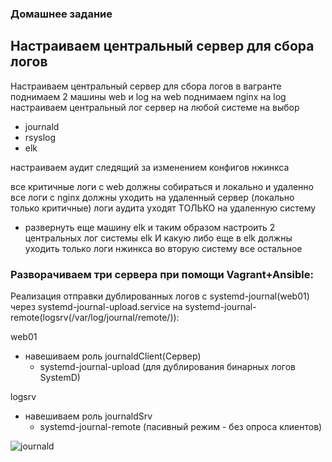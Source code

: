 ### Домашнее задание
Настраиваем центральный сервер для сбора логов
--------
Настраиваем центральный сервер для сбора логов
в вагранте поднимаем 2 машины web и log
на web поднимаем nginx
на log настраиваем центральный лог сервер на любой системе на выбор
- journald
- rsyslog
- elk 

настраиваем аудит следящий за изменением конфигов нжинкса 

все критичные логи с web должны собираться и локально и удаленно
все логи с nginx должны уходить на удаленный сервер (локально только критичные)
логи аудита уходят ТОЛЬКО на удаленную систему

* развернуть еще машину elk
и таким образом настроить 2 центральных лог системы elk И какую либо еще
в elk должны уходить только логи нжинкса
во вторую систему все остальное

### Разворачиваем три сервера при помощи Vagrant+Ansible:

Реализация отправки дублированных логов с systemd-journal(web01) через systemd-journal-upload.service на systemd-journal-remote(logsrv(/var/log/journal/remote/)):

web01
- навешиваем роль journaldClient(Сервер)
  - systemd-journal-upload (для дублирования бинарных логов SystemD)
  
logsrv
 - навешиваем роль journaldSrv
   - systemd-journal-remote (пасивный режим - без опроса клиентов)
   
![journald](https://github.com/kyourselfer/OTUS_LinuxAdmin201804/blob/master/lesson21_Journald_ELK/img/journald.gif)
